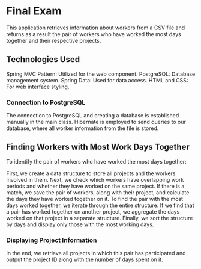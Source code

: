 # Final Exam

This application retrieves information about workers from a CSV file and returns as a result the pair of workers 
who have worked the most days together and their respective projects.

## Technologies Used
Spring MVC Pattern: Utilized for the web component.
PostgreSQL: Database management system.
Spring Data: Used for data access.
HTML and CSS: For web interface styling.
### Connection to PostgreSQL
The connection to PostgreSQL and creating a database is established manually in the main class. Hibernate is employed to send queries to our database, where all worker information from the file is stored.

## Finding Workers with Most Work Days Together
To identify the pair of workers who have worked the most days together:

First, we create a data structure to store all projects and the workers involved in them.
Next, we check which workers have overlapping work periods and whether they have worked on the same project.
If there is a match, we save the pair of workers, along with their project, and calculate the days they have worked together on it.
To find the pair with the most days worked together, we iterate through the entire structure. If we find that a pair has worked together on another project,
we aggregate the days worked on that project in a separate structure. Finally, we sort the structure by days and display only those with the most working days.

### Displaying Project Information
In the end, we retrieve all projects in which this pair has participated and output the project ID along with the number of days spent on it.
